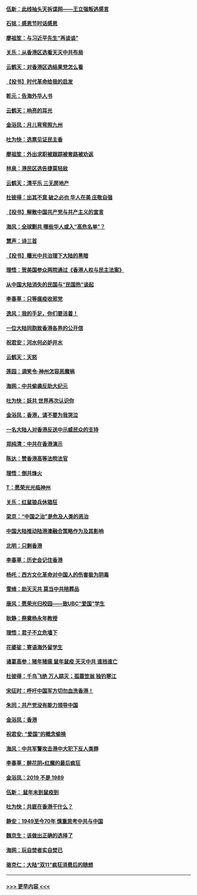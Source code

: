 #### [伍新：此线抽头天拆谍网——王立强叛逃感言](../pages/nsc993/n11687981.md?t=11290655) 
#### [石铭：感恩节时话感恩](../pages/nsc993/n11687568.md?t=11290655) 
#### [廖祖笙：与习近平先生“再谈谈”](../pages/nsc993/n11687005.md?t=11290655) 
#### [关乐：从香港区选看天灭中共布局](../pages/nsc993/n11686647.md?t=11290655) 
#### [云鹤天：对香港区选结果党怎么看](../pages/nsc993/n11686216.md?t=11290655) 
#### [【投书】时代革命给我的启发](../pages/nsc993/n11684287.md?t=11290655) 
#### [乾元：告海外华人书](../pages/nsc993/n11684044.md?t=11290655) 
#### [云鹤天：响亮的耳光](../pages/nsc993/n11684254.md?t=11290655) 
#### [金浴凤：月儿弯弯照九州](../pages/nsc993/n11684231.md?t=11290655) 
#### [吐为快：选票见证民主香](../pages/nsc993/n11684206.md?t=11290655) 
#### [廖祖笙：外出求职被跟踪被套路被劝返](../pages/nsc993/n11683874.md?t=11290655) 
#### [林泉：港民区选告捷莫轻敌](../pages/nsc993/n11683930.md?t=11290655) 
#### [云鹤天：清平乐 三无房地产](../pages/nsc993/n11681521.md?t=11290655) 
#### [杜彼得：出其不意 破之必也 华人在美 庄敬自强](../pages/nsc993/n11679554.md?t=11290655) 
#### [【投书】解散中国共产党与共产主义的宣言](../pages/nsc993/n11679177.md?t=11290655) 
#### [海风：全球剿共 哪些华人或入“高危名单”？](../pages/nsc993/n11678617.md?t=11290655) 
#### [慧声：诗三首](../pages/nsc993/n11678848.md?t=11290655) 
#### [【投书】曝光中共治理下大陆的黑暗](../pages/nsc993/n11678674.md?t=11290655) 
#### [理悟：贺美国参众两院通过《香港人权与民主法案》](../pages/nsc993/n11678104.md?t=11290655) 
#### [从中国大陆消失的民国与“民国热”谈起](../pages/nsc993/n11678075.md?t=11290655) 
#### [李春草：只等瘟疫收邪党](../pages/nsc993/n11677308.md?t=11290655) 
#### [逸风：我的手足，你们要活着！](../pages/nsc993/n11676352.md?t=11290655) 
#### [一位大陆同胞致香港各界的公开信](../pages/nsc993/n11675761.md?t=11290655) 
#### [祝君安：河水何必妒井水](../pages/nsc993/n11675746.md?t=11290655) 
#### [云鹤天：天怒](../pages/nsc993/n11675718.md?t=11290655) 
#### [莲园：调笑令‧神州怎容恶魔祸](../pages/nsc993/n11675648.md?t=11290655) 
#### [海网：中共偷袭反助大纪元](../pages/nsc993/n11673515.md?t=11290655) 
#### [吐为快：妖共 世界再次认识你](../pages/nsc993/n11673506.md?t=11290655) 
#### [金浴凤：香港，请不要为我哭泣](../pages/nsc993/n11673248.md?t=11290655) 
#### [一名大陆人对香港反送中示威民众的支持](../pages/nsc993/n11672615.md?t=11290655) 
#### [郑纯清：中共在香港演示](../pages/nsc993/n11670539.md?t=11290655) 
#### [陈达：赞香港高等法院法官](../pages/nsc993/n11669542.md?t=11290655) 
#### [理悟：倒共烽火](../pages/nsc993/n11668844.md?t=11290655) 
#### [T：愿荣光光临神州](../pages/nsc993/n11668421.md?t=11290655) 
#### [关乐：红鼠狼兵休猖狂](../pages/nsc993/n11668378.md?t=11290655) 
#### [梁京：“中国之治”是危及人类的恶治](../pages/nsc993/n11668328.md?t=11290655) 
#### [中国大陆推动陆港澳融合策略作为及其影响](../pages/nsc993/n11668157.md?t=11290655) 
#### [北明：只剩香港](../pages/nsc993/n11668002.md?t=11290655) 
#### [李春草：历史会记住香港](../pages/nsc993/n11667927.md?t=11290655) 
#### [杨吒：西方文化革命对中国人的伤害极为阴毒](../pages/nsc993/n11664521.md?t=11290655) 
#### [雪绮：助天灭共 莫当中共陪葬品](../pages/nsc993/n11662650.md?t=11290655) 
#### [唐风：愿荣光归校园——致UBC“爱国”学生](../pages/nsc993/n11662194.md?t=11290655) 
#### [耿静：祭奠杨永年教授](../pages/nsc993/n11662514.md?t=11290655) 
#### [理悟：君子不立危墙下](../pages/nsc993/n11662172.md?t=11290655) 
#### [花婆娑：寄语海外留学生](../pages/nsc993/n11662121.md?t=11290655) 
#### [诸葛高参：猪年猪瘟 鼠年鼠疫 天灭中共 谁挡谁亡](../pages/nsc993/n11661980.md?t=11290655) 
#### [杜彼得：千鸟飞绝 万人踪灭；孤蓑笠翁 独钓寒江](../pages/nsc993/n11661170.md?t=11290655) 
#### [宋征时：呼吁中国军方切勿血洗香港！](../pages/nsc993/n11415318.md?t=11290655) 
#### [朱同：共产党没有能力领导中国](../pages/nsc993/n11660421.md?t=11290655) 
#### [金浴凤：香港](../pages/nsc993/n11660419.md?t=11290655) 
#### [祝君安: “爱国”的概念偷换](../pages/nsc993/n11659706.md?t=11290655) 
#### [海风：中共军警攻击港中大犯下反人类罪](../pages/nsc993/n11659632.md?t=11290655) 
#### [李春草：醉花阴•红魔的最后疯狂](../pages/nsc993/n11659287.md?t=11290655) 
#### [金浴凤：2019 不是 1989](../pages/nsc993/n11657663.md?t=11290655) 
#### [伍新： 鼠年未到鼠疫到](../pages/nsc993/n11655098.md?t=11290655) 
#### [吐为快：共匪在香港干什么？](../pages/nsc993/n11654891.md?t=11290655) 
#### [静安：1949至今70年 慎重思考中共与中国](../pages/nsc993/n11651244.md?t=11290655) 
#### [魏京生：该做出正确的选择了](../pages/nsc993/n11653084.md?t=11290655) 
#### [海网：玩自焚者实自焚已](../pages/nsc993/n11652423.md?t=11290655) 
#### [骆克仁：大陆“双11”疯狂消费后的随想](../pages/nsc993/n11652305.md?t=11290655) 

----
#### [ >>> 更早内容 <<< ](../indexes/nsc993-earlier.md)
